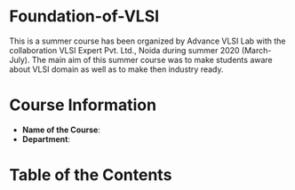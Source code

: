 # Foundation-of-VLSI
This is a summer course has been organized by Advance VLSI Lab with the collaboration VLSI Expert Pvt. Ltd., Noida during summer 2020 (March-July). The main aim of this summer course was to make students aware about VLSI domain as well as to make then industry ready.

# Course Information
- **Name of the Course**:
- **Department**:
# Table of the Contents
